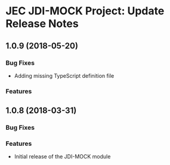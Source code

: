 # JEC JDI-MOCK Project: Update Release Notes

<a name="jec-jdi-mock-1.0.9"></a>
## **1.0.9** (2018-05-20)

### Bug Fixes

- Adding missing TypeScript definition file

### Features

<a name="jec-jdi-mock-1.0.8"></a>
## **1.0.8** (2018-03-31)

### Bug Fixes

### Features

- Initial release of the JDI-MOCK module